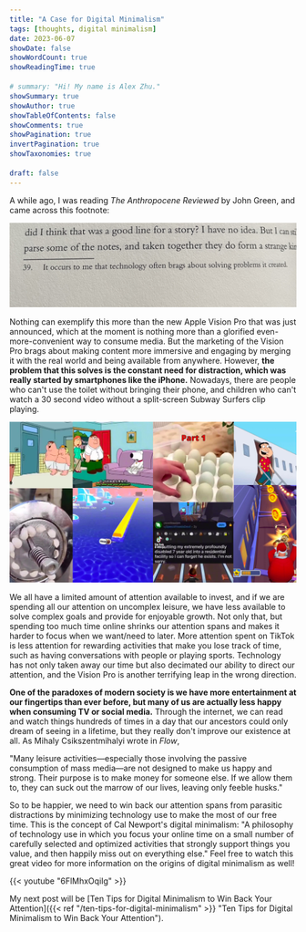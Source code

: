 ```yaml
---
title: "A Case for Digital Minimalism"
tags: [thoughts, digital minimalism]
date: 2023-06-07
showDate: false
showWordCount: true
showReadingTime: true

# summary: "Hi! My name is Alex Zhu."
showSummary: true
showAuthor: true
showTableOfContents: false
showComments: true
showPagination: true
invertPagination: true
showTaxonomies: true

draft: false
---
```


A while ago, I was reading *The Anthropocene Reviewed* by John Green, and came across this footnote:

![It occurs to me that technology often brags about solving problems it created.](quote.png "It occurs to me that technology often brags about solving problems it created.")

Nothing can exemplify this more than the new Apple Vision Pro that was just announced, which at the moment is nothing more than a glorified even-more-convenient way to consume media. But the marketing of the Vision Pro brags about making content more immersive and engaging by merging it with the real world and being available from anywhere. However, **the problem that this solves is the constant need for distraction, which was really started by smartphones like the iPhone.** Nowadays, there are people who can't use the toilet without bringing their phone, and children who can't watch a 30 second video without a split-screen Subway Surfers clip playing.

![The videos I'm talking about: half subway surfers, half short video](subwaysurfers.jpg)

We all have a limited amount of attention available to invest, and if we are spending all our attention on uncomplex leisure, we have less available to solve complex goals and provide for enjoyable growth. Not only that, but spending too much time online shrinks our attention spans and makes it harder to focus when we want/need to later. More attention spent on TikTok is less attention for rewarding activities that make you lose track of time, such as having conversations with people or playing sports. Technology has not only taken away our time but also decimated our ability to direct our attention, and the Vision Pro is another terrifying leap in the wrong direction.

**One of the paradoxes of modern society is we have more entertainment at our fingertips than ever before, but many of us are actually less happy when consuming TV or social media.** Through the internet, we can read and watch things hundreds of times in a day that our ancestors could only dream of seeing in a lifetime, but they really don't improve our existence at all. As Mihaly Csikszentmihalyi wrote in *Flow*,

"Many leisure activities—especially those involving the passive consumption of mass media—are not designed to make us happy and strong. Their purpose is to make money for someone else. If we allow them to, they can suck out the marrow of our lives, leaving only feeble husks."

So to be happier, we need to win back our attention spans from parasitic  distractions by minimizing technology use to make the most of our free time. This is the concept of Cal Newport's digital minimalism: "A philosophy of technology use in which you focus your online time on a small number of carefully selected and optimized activities that strongly support things you value, and then happily miss out on everything else." Feel free to watch this great video for more information on the origins of digital minimalism as well!

{{< youtube "6FlMhxOqiIg" >}}

My next post will be [Ten Tips for Digital Minimalism to Win Back Your Attention]({{< ref "/ten-tips-for-digital-minimalism" >}} "Ten Tips for Digital Minimalism to Win Back Your Attention"). 